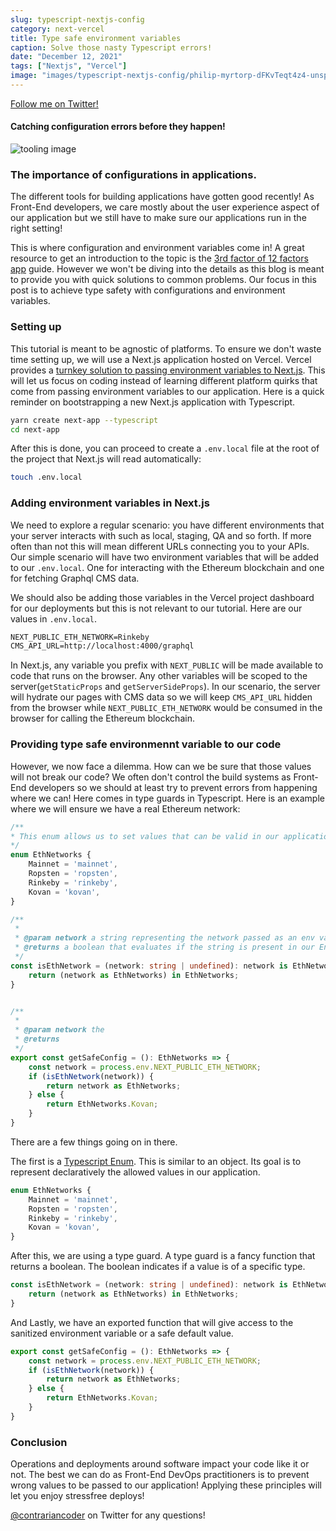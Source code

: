 ```yaml
---
slug: typescript-nextjs-config
category: next-vercel
title: Type safe environment variables
caption: Solve those nasty Typescript errors!
date: "December 12, 2021"
tags: ["Nextjs", "Vercel"]
image: "images/typescript-nextjs-config/philip-myrtorp-dFKvTeqt4z4-unsplash.jpg"
---
```


[Follow me on Twitter!](https://twitter.com/contrariancoder)

#### **Catching configuration errors before they happen!**



![tooling image](images/typescript-nextjs-config/philip-myrtorp-dFKvTeqt4z4-unsplash.jpg)

### **The importance of configurations in applications.**

The different tools for building applications have gotten good recently! As Front-End developers, we care mostly about the user experience aspect of our application but we still have to make sure our applications run in the right setting!

This is where configuration and environment variables come in! A great resource to get an introduction to the topic is the [3rd factor of 12 factors app](https://12factor.net/config) guide. However we won't be diving into the details as this blog is meant to provide you with quick solutions to common problems. Our focus in this post is to achieve type safety with configurations and environment variables.

### **Setting up**

This tutorial is meant to be agnostic of platforms. To ensure we don't waste time setting up, we will use a Next.js application hosted on Vercel. Vercel provides a [turnkey solution to passing environment variables to Next.js](https://vercel.com/docs/concepts/projects/environment-variables). This will let us focus on coding instead of learning different platform quirks that come from passing environment variables to our application. Here is a quick reminder on bootstrapping a new Next.js application with Typescript.

```sh
yarn create next-app --typescript
cd next-app
```

After this is done, you can proceed to create a `.env.local` file at the root of the project that Next.js will read automatically:

```sh
touch .env.local
```

### **Adding environment variables in Next.js**

We need to explore a regular scenario: you have different environments that your server interacts with such as local, staging, QA and so forth. If more often than not this will mean different URLs connecting you to your APIs. Our simple scenario will have two environment variables that will be added to our `.env.local`. One for interacting with the Ethereum blockchain and one for fetching Graphql CMS data.

We should also be adding those variables in the Vercel project  dashboard for our deployments but this is not relevant to our tutorial. Here are our values in `.env.local`.

``` txt
NEXT_PUBLIC_ETH_NETWORK=Rinkeby
CMS_API_URL=http://localhost:4000/graphql
```

In Next.js, any variable you prefix with `NEXT_PUBLIC` will be made available to code that runs on the browser. Any other variables will be scoped to the server(`getStaticProps` and `getServerSideProps`). In our scenario, the server will hydrate our pages with CMS data so we will keep `CMS_API_URL` hidden from the browser while `NEXT_PUBLIC_ETH_NETWORK` would be consumed in the browser for calling the Ethereum blockchain.


### **Providing type safe environmennt variable to our code**

However, we now face a dilemma. How can we be sure that those values will not break our code? We often don't control the build systems as Front-End developers so we should at least try to prevent errors from happening where we can! Here comes in type guards in Typescript. Here is an example where we will ensure we have a real Ethereum network:


``` ts
/**
* This enum allows us to set values that can be valid in our application to our liking.
*/
enum EthNetworks {
    Mainnet = 'mainnet',
    Ropsten = 'ropsten',
    Rinkeby = 'rinkeby',
    Kovan = 'kovan',
}

/**
 * 
 * @param network a string representing the network passed as an env variable
 * @returns a boolean that evaluates if the string is present in our Enum of netowrks
 */
const isEthNetwork = (network: string | undefined): network is EthNetworks => {
    return (network as EthNetworks) in EthNetworks;
}


/**
 * 
 * @param network the 
 * @returns 
 */
export const getSafeConfig = (): EthNetworks => {
    const network = process.env.NEXT_PUBLIC_ETH_NETWORK;
    if (isEthNetwork(network)) {
        return network as EthNetworks;
    } else {
        return EthNetworks.Kovan;
    }
}

```

There are a few things going on in there.


 The first is a [Typescript Enum](https://www.typescriptlang.org/docs/handbook/enums.html). This is similar to an object. Its goal is to represent declaratively the allowed values in our application. 

``` ts
enum EthNetworks {
    Mainnet = 'mainnet',
    Ropsten = 'ropsten',
    Rinkeby = 'rinkeby',
    Kovan = 'kovan',
}
```

After this, we are using a type guard. A type guard is a fancy function that returns a boolean. The boolean indicates if a value is of a specific type.

```ts
const isEthNetwork = (network: string | undefined): network is EthNetworks => {
    return (network as EthNetworks) in EthNetworks;
}
```

And Lastly, we have an exported function that will give access to the sanitized environment variable or a safe default value.


```ts
export const getSafeConfig = (): EthNetworks => {
    const network = process.env.NEXT_PUBLIC_ETH_NETWORK;
    if (isEthNetwork(network)) {
        return network as EthNetworks;
    } else {
        return EthNetworks.Kovan;
    }
}

```
### **Conclusion**

Operations and deployments around software impact your code like it or not. The best we can do as Front-End DevOps practitioners is to prevent wrong values to be passed to our application!
Applying these principles will let you enjoy stressfree deploys! 


[@contrariancoder](https://twitter.com/contrariancoder) on Twitter for any
questions!
